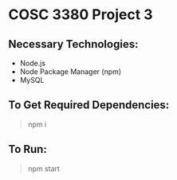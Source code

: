 # COSC 3380 Project 3

## Necessary Technologies:
- Node.js
- Node Package Manager (npm)
- MySQL

## To Get Required Dependencies:
> npm i

## To Run:
> npm start
